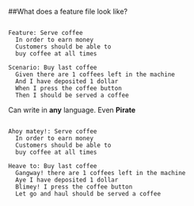##What does a feature file look like?

<pre><code data-trim>
Feature: Serve coffee
  In order to earn money
  Customers should be able to
  buy coffee at all times

Scenario: Buy last coffee
  Given there are 1 coffees left in the machine
  And I have deposited 1 dollar
  When I press the coffee button
  Then I should be served a coffee
</code></pre>

Can write in **any** language. Even **Pirate**

<pre><code data-trim>
Ahoy matey!: Serve coffee
  In order to earn money
  Customers should be able to
  buy coffee at all times

Heave to: Buy last coffee
  Gangway! there are 1 coffees left in the machine
  Aye I have deposited 1 dollar
  Blimey! I press the coffee button
  Let go and haul should be served a coffee
  </code></pre>